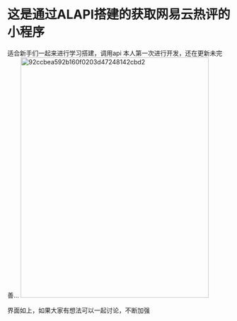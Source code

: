 # 这是通过ALAPI搭建的获取网易云热评的小程序
适合新手们一起来进行学习搭建，调用api
本人第一次进行开发，还在更新未完善...
<img width="425" height="544" alt="92ccbea592b160f0203d47248142cbd2" src="https://github.com/user-attachments/assets/2b5c62d1-04ee-4c9e-a68e-239552bdc29f" />

界面如上，如果大家有想法可以一起讨论，不断加强
